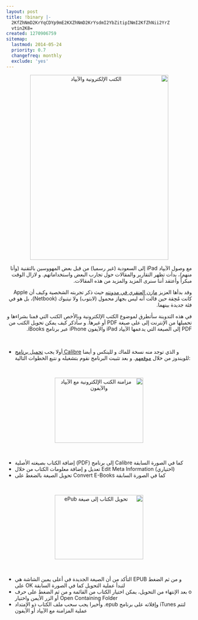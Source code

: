```yaml
---
layout: post
title: !binary |-
  2KfZhNmD2KrYqCDYp9mE2KXZhNmD2KrYsdmI2YbZitipINmI2KfZhNii2YrZ
  vtin2K8=
created: 1270906759
sitemap:
  lastmod: 2014-05-24
  priority: 0.7
  changefreq: monthly
  exclude: 'yes'
---
```

<p style="direction: rtl; text-align: center;"><a href="http://farm3.static.flickr.com/2008/4507910254_ba16a0e31f_o.jpg"><img src="http://farm3.static.flickr.com/2008/4507910254_ca445b52f6.jpg" alt="الكتب الإلكترونية والآيپاد" width="375" height="500" /></a></p>
<p style="direction: rtl; text-align: right;">مع وصول الآيپاد iPad إلى السعودية (غير رسميا) من قبل بعض المهووسين بالتقنية (وأنا منهم)، بدأت تظهر التقارير والمقالات حول تجارب البعض واستخداماتهم. و لازال الوقت مبكراً وأعتقد أننا سنرى المزيد والمزيد من هذه المقالات.</p>
<p style="direction: rtl; text-align: right;">وقد بدأها العزيز <a title="آبل آيباد: حقيقة أكبر من خيال" href="http://www.al-angary.com/?p=550">مازن العنقري في مدونته</a>&nbsp;حيث ذكر تجربته الشخصية وكيف أن Apple كانت مُحِقة حين قالت أنه ليس بجهاز محمول (لابتوب) ولا نيتبوك (Netbook)، بل هو في فئة جديدة بينهما.</p>
<p style="direction: rtl; text-align: right;">في هذه التدوينة سأتطرق لموضوع الكتب الإلكترونية وبالأخص الكتب التي قمنا بشراءها و تحميلها من الإنترنت إلى على صيغة PDF أو غيرها. و سأذكر كيف يمكن تحويل الكتب من PDF إلى الصيغة التي يدعمها الآيپاد iPad والآيفون iPhone عبر برنامج iBooks.</p>
<p style="direction: rtl; text-align: right;">&nbsp;</p>
<ul>
<li>أولا يجب <a href="http://calibre-ebook.com/download">تحميل برنامج Calibre</a> و الذي توجد منه نسخة للماك و للينكس و أيضا للويندوز من خلال <a href="http://calibre-ebook.com/download">موقعهم</a>. و بعد تثبيت البرنامج نقوم بتشغيله و نتبع الخطوات التالية:</li>
</ul>
<p>&nbsp;</p>
<p style="direction: rtl; text-align: center;"><a href="http://farm3.static.flickr.com/2276/4507244247_42b49e8062_o.jpg"><img src="http://farm3.static.flickr.com/2276/4507244247_00fef3c991_m.jpg" alt="مزامنة الكتب الإلكترونية مع الآيپاد والآيفون" width="240" height="176" /></a></p>
<p style="direction: rtl; text-align: right;">&nbsp;</p>
<ul>
<li>إضافة الكتاب بصيغته الأصلية (PDF) إلى برنامج Calibre كما في الصورة السابقة</li>
<li>تعديل و إضافة معلومات الكتاب من خلال Edit Meta Information (اختياري)</li>
<li>تحويل الصيغة بالضغط على Convert E-Books كما في الصورة السابقة</li>
</ul>
<p>&nbsp;</p>
<p style="direction: rtl; text-align: center;"><a href="http://farm3.static.flickr.com/2380/4507882298_3b5e8dac33_o.jpg"><img src="http://farm3.static.flickr.com/2380/4507882298_81844071b1_m.jpg" alt="تحويل الكتاب إلى صيغة ePub" width="240" height="174" /></a></p>
<p style="direction: rtl; text-align: right;">&nbsp;</p>
<ul>
<li>التأكد من أن الصيغة الجديدة في أعلى يمين الشاشة هي EPUB و من ثم الضغط على OK لتبدأ عملية التحويل كما في الصورة السابقة</li>
<li>بعد الإنتهاء من التحويل، يمكن اختيار الكتاب من القائمة و من ثم الضغط على حرف o أو الزر الأيمن واختيار Open Containing Folder</li>
<li>وأخيرا يجب سحب ملف الكتاب ذو الإمتداد .epub وإفلاته على برنامج iTunes لتتم عملية المزامنة مع الآيپاد أو الآيفون</li>
</ul>
<p>&nbsp;</p>
